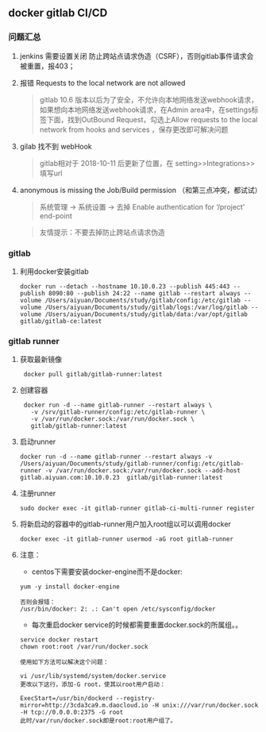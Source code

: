## docker gitlab CI/CD

### 问题汇总

1. jenkins 需要设置关闭 防止跨站点请求伪造（CSRF），否则gitlab事件请求会被重置，报403；
2. 报错 Requests to the local network are not allowed

	> gitlab 10.6 版本以后为了安全，不允许向本地网络发送webhook请求，如果想向本地网络发送webhook请求，在Admin area中，在settings标签下面，找到OutBound Request，勾选上Allow requests to the local network from hooks and services ，保存更改即可解决问题
	
3. gilab 找不到 webHook

	> gitlab相对于 2018-10-11 后更新了位置，在  setting>>Integrations>>填写url
	
4. anonymous is missing the Job/Build permission （和第三点冲突，都试试）

	> 系统管理 -> 系统设置 -> 去掉 Enable authentication for ‘/project’ end-point 
	
	> 友情提示：不要去掉防止跨站点请求伪造

### gitlab

1. 利用docker安装gitlab

	```
	docker run --detach --hostname 10.10.0.23 --publish 445:443 --publish 8090:80 --publish 24:22 --name gitlab --restart always --volume /Users/aiyuan/Documents/study/gitlab/config:/etc/gitlab --volume /Users/aiyuan/Documents/study/gitlab/logs:/var/log/gitlab --volume /Users/aiyuan/Documents/study/gitlab/data:/var/opt/gitlab gitlab/gitlab-ce:latest
	```

### gitlab runner

1. 获取最新镜像

	```
	 docker pull gitlab/gitlab-runner:latest
	```
	
2. 创建容器

	```
	 docker run -d --name gitlab-runner --restart always \
	   -v /srv/gitlab-runner/config:/etc/gitlab-runner \
	   -v /var/run/docker.sock:/var/run/docker.sock \
	   gitlab/gitlab-runner:latest
	```
	
3. 启动runner

	```
	docker run -d --name gitlab-runner --restart always -v /Users/aiyuan/Documents/study/gitlab-runner/config:/etc/gitlab-runner -v /var/run/docker.sock:/var/run/docker.sock --add-host gitlab.aiyuan.com:10.10.0.23  gitlab/gitlab-runner:latest
	```
	
3. 注册runner

	```
	sudo docker exec -it gitlab-runner gitlab-ci-multi-runner register
	```
	
4. 将新启动的容器中的gitlab-runner用户加入root组以可以调用docker

	```
	docker exec -it gitlab-runner usermod -aG root gitlab-runner
	```
	
5. 注意：

	* centos下需要安装docker-engine而不是docker:

	```
	yum -y install docker-engine
	
	否则会报错：
	/usr/bin/docker: 2: .: Can't open /etc/sysconfig/docker
	```

	* 每次重启docker service的时候都需要重置docker.sock的所属组。。

	```
	service docker restart
	chown root:root /var/run/docker.sock
	
	使用如下方法可以解决这个问题：
	
	vi /usr/lib/systemd/system/docker.service
	更改以下这行，添加-G root，使其以root用户启动：
	
	ExecStart=/usr/bin/dockerd --registry-mirror=http://3cda3ca9.m.daocloud.io -H unix:///var/run/docker.sock -H tcp://0.0.0.0:2375 -G root
	此时/var/run/docker.sock即是root:root用户组了。
	```